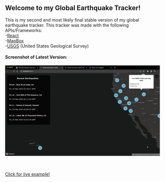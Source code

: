 ## Welcome to my Global Earthquake Tracker!

This is my second and most likely final stable version of my global earthquake tracker. This tracker was made with the following APIs/Frameworks:<br>
-[React](https://reactjs.org/)<br>
-[MapBox](https://www.mapbox.com/)<br>
-[USGS](https://www.usgs.gov/) (United States Geological Survey)<br>

#### Screenshot of Latest Version:
![Screenshot](/images/screenshot.png)

<br><br>
[Click for live example!](https://mattvandenberg.com/earthquakes/index.html)
